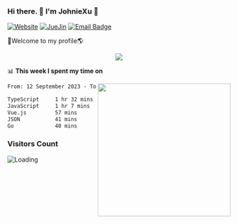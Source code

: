 ### Hi there. 👋 I'm JohnieXu :lemon:

[![Website](https://img.shields.io/badge/-Website-c14438?style=flat-square&logo=w&logoColor=white)](https://johniexu.github.io/)
[![JueJin](https://img.shields.io/badge/-JueJin-c14438?style=flat-square&logo=j&logoColor=white)](https://juejin.cn/user/2277843822444958)
[![Email Badge](https://img.shields.io/badge/-Email-c14438?style=flat-square&logo=Email&logoColor=white&link=mailto:281910378@qq.com)](mailto:281910378@qq.com)

🚀Welcome to my profile🌎

<center>
<img align='center' src="https://images.unsplash.com/photo-1690689636978-90d0f3592791?ixlib=rb-4.0.3&ixid=M3wxMjA3fDB8MHxwaG90by1wYWdlfHx8fGVufDB8fHx8fA%3D%3D&auto=format&fit=crop&w=2070&q=80">
</center>

📊 **This week I spent my time on**

<img align='right' width="300" src="https://github-readme-stats.vercel.app/api?username=JohnieXu&show_icons=true&title_color=fff&icon_color=79ff97&text_color=9f9f9f&bg_color=151515&count_private=true">

<!--START_SECTION:waka-->

```txt
From: 12 September 2023 - To: 19 September 2023

TypeScript     1 hr 32 mins    ██████░░░░░░░░░░░░░░░░░░░   24.35 %
JavaScript     1 hr 7 mins     ████▒░░░░░░░░░░░░░░░░░░░░   17.79 %
Vue.js         57 mins         ███▓░░░░░░░░░░░░░░░░░░░░░   15.24 %
JSON           41 mins         ██▓░░░░░░░░░░░░░░░░░░░░░░   10.95 %
Go             40 mins         ██▓░░░░░░░░░░░░░░░░░░░░░░   10.57 %
```

<!--END_SECTION:waka-->

### Visitors Count
<img align="left" src = "https://profile-counter.glitch.me/JohnieXu/count.svg" alt ="Loading">
